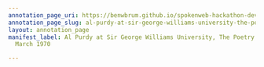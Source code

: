```yaml
---
annotation_page_uri: https://benwbrum.github.io/spokenweb-hackathon-development-noterms/annotations/al-purdy-at-sir-george-williams-university-the-poetry-series-13-march-1970-canvas-1-toc.json
annotation_page_slug: al-purdy-at-sir-george-williams-university-the-poetry-series-13-march-1970-canvas-1-toc
layout: annotation_page
manifest_label: Al Purdy at Sir George Williams University, The Poetry Series, 13
  March 1970

---
```

